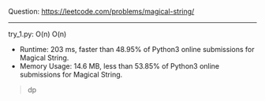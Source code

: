 Question: https://leetcode.com/problems/magical-string/

---

try_1.py: O(n) O(n)

* Runtime: 203 ms, faster than 48.95% of Python3 online submissions for Magical String.
* Memory Usage: 14.6 MB, less than 53.85% of Python3 online submissions for Magical String.

> dp